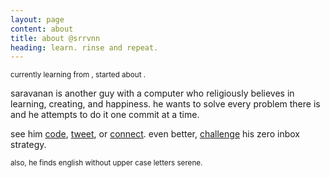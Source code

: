 ```yaml
---
layout: page
content: about
title: about @srrvnn
heading: learn. rinse and repeat.
---
```


<small class="last-seen"> currently learning from <span id="link"></span>, started about <span id="time"> </span>. </small>

saravanan is another guy with a computer who religiously believes in learning, creating, and happiness. he wants to solve every problem there is and he attempts to do it one commit at a time.

see him [code](http://github.com/srrvnn), [tweet](http://twitter.com/@srrvnn), or [connect](http://linkedin.com/in/srrvnn). even better, [challenge](mailto:srrvnn@live.com?subject=Hello) his zero inbox strategy.

<small> also, he finds english without upper case letters serene. </small>


<script src="https://cdnjs.cloudflare.com/ajax/libs/moment.js/2.10.2/moment.min.js"></script>
<script>

// script to retreive what I am learning currently and display it on the page

var request = new XMLHttpRequest();
request.open('GET', 'https://spreadsheets.google.com/feeds/list/19w9sl1c9HuxkUeRkT7ThCQSfD-mjGTrm6FJE2B4hn6k/od6/public/values?alt=json', true);

request.onload = function() {
  if (request.status >= 200 && request.status < 400) {

    // Success!

    var data = JSON.parse(request.responseText);

    // get the most recent link

    var mostRecentEntry = data.feed.entry.pop();
    var mostRecentLink = mostRecentEntry.gsx$link.$t;
    var mostRecentTitle = mostRecentEntry.gsx$title.$t;
    var mostRecentTime = String(mostRecentEntry.gsx$date.$t);

    // format the date to be parsed

    var timeIn24Hours = moment(mostRecentTime.match(/\d{2}:\d{2}[AP]M/)[0], ["h:mmA"]).format("HH:mm");
    mostRecentTime = mostRecentTime.replace(/(.*)at.*/, '$1' + timeIn24Hours);

    // get and calculate recency

    var mostRecentRecency = moment(mostRecentTime,'MMMM DD, YYYY HH:mm').fromNow();

    // create anchor tags

    var aLink = document.createElement('a');
    aLink.href = mostRecentLink;
    aLink.innerHTML = mostRecentTitle;
    aLink.className = 'mild';

    var aTime = document.createElement('a');
    aTime.href = '/log';
    aTime.innerHTML = mostRecentRecency;

    // append them on the page

    document.querySelector('#link').appendChild(aLink);
    document.querySelector('#time').appendChild(aTime);

  } else {
    // We reached our target server, but it returned an error

  }
};

request.onerror = function() {
  // There was a connection error of some sort
};

request.send();

</script>
